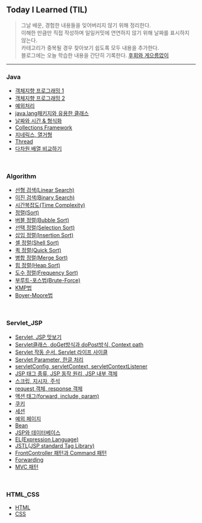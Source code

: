 ## Today I Learned (TIL)
> 그날 배운, 경험한 내용들을 잊어버리지 않기 위해 정리한다.<br>
> 이해한 만큼만 직접 작성하며 일일커밋에 연연하지 않기 위해 날짜를 표시하지 않는다.<br>
> 카테고리가 중복될 경우 찾아보기 쉽도록 모두 내용을 추가한다.<br>
> 블로그에는 오늘 학습한 내용을 간단히 기록한다. [후회와 게으름없이](https://qlalzl9.tistory.com/category/TIL%20%28Today%20I%20Learned%29)
***

### Java
- [객체지향 프로그래밍 1](https://github.com/qlalzl9/TIL/blob/master/Java/Chapter6.md)
- [객체지향 프로그래밍 2](https://github.com/qlalzl9/TIL/blob/master/Java/Chapter7.md)
- [예외처리](https://github.com/qlalzl9/TIL/blob/master/Java/Chapter8.md)
- [java.lang패키지와 유용한 클래스](https://github.com/qlalzl9/TIL/blob/master/Java/Chapter9.md)
- [날짜와 시간 & 형식화](https://github.com/qlalzl9/TIL/blob/master/Java/Chapter10.md)
- [Collections Framework](https://github.com/qlalzl9/TIL/blob/master/Java/Chapter11.md)
- [지네릭스, 열거형](https://github.com/qlalzl9/TIL/blob/master/Java/Chapter12.md)
- [Thread](https://github.com/qlalzl9/TIL/blob/master/Java/Chapter13.md)
- [다차원 배열 비교하기](https://github.com/qlalzl9/TIL/blob/master/Java/MultidimensionalArrayComparison.md)
<br>

### Algorithm
- [선형 검색(Linear Search)](https://github.com/qlalzl9/TIL/blob/master/Algorithm/Linear_Search.md)
- [이진 검색(Binary Search)](https://github.com/qlalzl9/TIL/blob/master/Algorithm/Binary_Search.md)
- [시간복잡도(Time Complexity)](https://github.com/qlalzl9/TIL/blob/master/Algorithm/Time_Complexity.md)
- [정렬(Sort)](https://github.com/qlalzl9/TIL/blob/master/Algorithm/sort.md)
- [버블 정렬(Bubble Sort)](https://github.com/qlalzl9/TIL/blob/master/Algorithm/Bubble_Sort.md)
- [선택 정렬(Selection Sort)](https://github.com/qlalzl9/TIL/blob/master/Algorithm/Selection_Sort.md)
- [삽입 정렬(Insertion Sort)](https://github.com/qlalzl9/TIL/blob/master/Algorithm/Insertion_Sort.md)
- [셸 정렬(Shell Sort)](https://github.com/qlalzl9/TIL/blob/master/Algorithm/Shell_Sort.md)
- [퀵 정렬(Quick Sort)](https://github.com/qlalzl9/TIL/blob/master/Algorithm/Quick_Sort.md)
- [병합 정렬(Merge Sort)](https://github.com/qlalzl9/TIL/blob/master/Algorithm/Merge_Sort.md)
- [힙 정렬(Heap Sort)](https://github.com/qlalzl9/TIL/blob/master/Algorithm/Heap_Sort.md)
- [도수 정렬(Frequency Sort)](https://github.com/qlalzl9/TIL/blob/master/Algorithm/Frequency_Sort.md)
- [부루트-포스법(Brute-Force)](https://github.com/qlalzl9/TIL/blob/master/Algorithm/Brute_Force.md)
- [KMP법](https://github.com/qlalzl9/TIL/blob/master/Algorithm/KMP.md)
- [Boyer-Moore법](https://github.com/qlalzl9/TIL/blob/master/Algorithm/Boyer_Moore.md)
<br>

### Servlet_JSP
- [Servlet, JSP 맛보기](https://github.com/qlalzl9/TIL/blob/master/Servlet_JSP/Servlet_JSP.md)
- [Servlet클래스, doGet방식과 doPost방식, Context path](https://github.com/qlalzl9/TIL/blob/master/Servlet_JSP/Servlet_1.md)
- [Servlet 작동 순서, Servlet 라이프 사이클](https://github.com/qlalzl9/TIL/blob/master/Servlet_JSP/Servlet_2.md)
- [Servlet Parameter, 한글 처리](https://github.com/qlalzl9/TIL/blob/master/Servlet_JSP/Servlet_3.md)
- [servletConfig, servletContext, servletContextListener](https://github.com/qlalzl9/TIL/blob/master/Servlet_JSP/Servlet_4.md)
- [JSP 태그 종류, JSP 동작 원리, JSP 내부 객체](https://github.com/qlalzl9/TIL/blob/master/Servlet_JSP/JSP_1.md)
- [스크립, 지시자, 주석](https://github.com/qlalzl9/TIL/blob/master/Servlet_JSP/JSP_2.md)
- [request 객체, response 객체](https://github.com/qlalzl9/TIL/blob/master/Servlet_JSP/Request_Response.md)
- [액션 태그(forward, include, param)](https://github.com/qlalzl9/TIL/blob/master/Servlet_JSP/Action_tag.md)
- [쿠키](https://github.com/qlalzl9/TIL/blob/master/Servlet_JSP/Cookie.md)
- [세션](https://github.com/qlalzl9/TIL/blob/master/Servlet_JSP/Session.md)
- [예외 페이지](https://github.com/qlalzl9/TIL/blob/master/Servlet_JSP/Exception_page.md)
- [Bean](https://github.com/qlalzl9/TIL/blob/master/Servlet_JSP/Bean.md)
- [JSP와 데이터베이스](https://github.com/qlalzl9/TIL/blob/master/Servlet_JSP/JSP_Database.md)
- [EL(Expression Language)](https://github.com/qlalzl9/TIL/blob/master/Servlet_JSP/EL.md)
- [JSTL(JSP standard Tag Library)](https://github.com/qlalzl9/TIL/blob/master/Servlet_JSP/JSTL.md)
- [FrontController 패턴과 Command 패턴](https://github.com/qlalzl9/TIL/blob/master/Servlet_JSP/FrontControllerPattern_CommandPattern.md)
- [Forwarding](https://github.com/qlalzl9/TIL/blob/master/Servlet_JSP/Forwarding.md)
- [MVC 패턴](https://github.com/qlalzl9/TIL/blob/master/Servlet_JSP/MVC_Pattern.md)
<br>

### HTML_CSS
- [HTML](https://github.com/qlalzl9/TIL/blob/master/HTML_CSS/HTML.md)
- [CSS](https://github.com/qlalzl9/TIL/blob/master/HTML_CSS/CSS.md)
